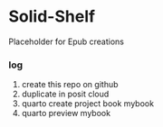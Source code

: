 # Solid-Shelf
Placeholder for Epub creations
### log
1. create this repo on github
2. duplicate in posit cloud
3. quarto create project book mybook
4. quarto preview mybook